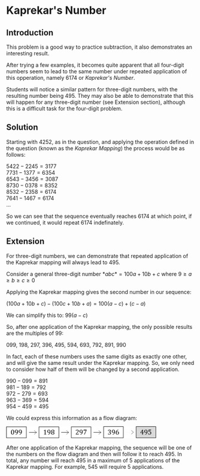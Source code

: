 # Kaprekar's Number

## Introduction

This problem is a good way to practice subtraction, it also demonstrates an interesting result.

After trying a few examples, it becomes quite apparent that all four-digit numbers seem to lead to the same number under repeated application of this opperation, namely 6174 or *Kaprekar's Number*.

Students will notice a similar pattern for three-digit numbers, with the resulting number being 495. They may also be able to demonstrate that this will happen for any three-digit number (see Extension section), although this is a difficult task for the four-digit problem.

## Solution

Starting with 4252, as in the question, and applying the operation defined in the question (known as the *Kaprekar Mapping*) the process would be as follows:

$5422 - 2245 = 3177$  
$7731 - 1377 = 6354$  
$6543 - 3456 = 3087$  
$8730 - 0378 = 8352$  
$8532 - 2358 = 6174$  
$7641 - 1467 = 6174$  
...

So we can see that the sequence eventually reaches 6174 at which point, if we continued, it would repeat 6174 indefinately.

## Extension

For three-digit numbers, we can demonstrate that repeated application of the Kaprekar mapping will always lead to 495.

Consider a general three-digit number $*abc* = 100a + 10b + c$ 
where $9 \geq a \geq b \geq c \geq 0$  

Applying the Kaprekar mapping gives the second number in our sequence:

$(100a + 10b + c) - (100c + 10b + a) = 100(a - c) + (c - a)$

We can simplify this to: $99(a - c)$

So, after one application of the Kaprekar mapping, the only possible results are the multiples of 99:

099, 198, 297, 396, 495, 594, 693, 792, 891, 990

In fact, each of these numbers uses the same digits as exactly one other, and will give the same result under the Kaprekar mapping. So, we only need to consider how half of them will be changed by a second application.

$990 - 099 = 891$  
$981 - 189 = 792$  
$972 - 279 = 693$  
$963 - 369 = 594$  
$954 - 459 = 495$

We could express this information as a flow diagram:

<img src="../../images/kaprekars-number.png" width=400>

After one application of the Kaprekar mapping, the sequence will be one of the numbers on the flow diagram and then will follow it to reach 495. In total, any number will reach 495 in a maximum of 5 applications of the Kaprekar mapping. For example, 545 will require 5 applications.
